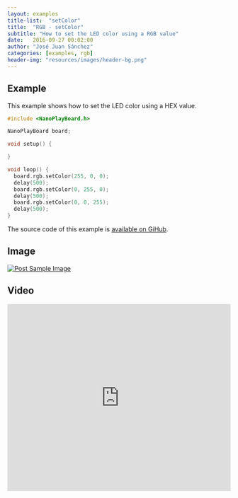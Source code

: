 ```yaml
---
layout: examples
title-list:  "setColor"
title:  "RGB - setColor"
subtitle: "How to set the LED color using a RGB value"
date:   2016-09-27 00:02:00
author: "José Juan Sánchez"
categories: [examples, rgb]
header-img: "resources/images/header-bg.png"
---
```


## Example
This example shows how to set the LED color using a HEX value.

```c++
#include <NanoPlayBoard.h>

NanoPlayBoard board;

void setup() {

}

void loop() {
  board.rgb.setColor(255, 0, 0);  
  delay(500);
  board.rgb.setColor(0, 255, 0);
  delay(500);
  board.rgb.setColor(0, 0, 255);  
  delay(500);
}
```

The source code of this example is [available on GiHub][1].

## Image
<a href="#">
    <img class="img-responsive" src="{{ site.baseurl }}/resources/images/bluetooth_beach.jpg" alt="Post Sample Image">
</a>

## Video
<iframe width="100%" height="423" src="https://www.youtube.com/embed/NiuZJAB38TI" frameborder="0" allowfullscreen></iframe>

[1]: https://github.com/josejuansanchez/NanoPlayBoard-Arduino-Library/tree/master/examples